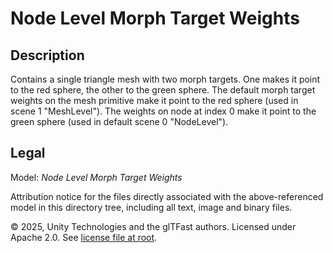 # Node Level Morph Target Weights

## Description

Contains a single triangle mesh with two morph targets. One makes it point to the red sphere, the other to the green sphere. The default morph target weights on the mesh primitive make it point to the red sphere (used in scene 1 "MeshLevel"). The weights on node at index 0 make it point to the green sphere (used in default scene 0 "NodeLevel").

## Legal

Model: *Node Level Morph Target Weights*

Attribution notice for the files directly associated with the above-referenced model in this directory tree, including all text, image and binary files.

&copy; 2025, Unity Technologies and the glTFast authors. Licensed under Apache 2.0. See [license file at root](https://github.com/Unity-Technologies/com.unity.cloud.gltfast/blob/main/LICENSE.md).
